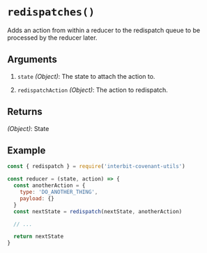 # `redispatches()`

Adds an action from within a reducer to the redispatch queue to be
processed by the reducer later.

## Arguments

1. `state` *(Object)*: The state to attach the action to.

2. `redispatchAction` *(Object)*: The action to redispatch.


## Returns

*(Object)*: State


## Example

```js
const { redispatch } = require('interbit-covenant-utils')

const reducer = (state, action) => {
  const anotherAction = {
    type: 'DO_ANOTHER_THING',
    payload: {}
  }
  const nextState = redispatch(nextState, anotherAction)

  // ...

  return nextState
}
```
